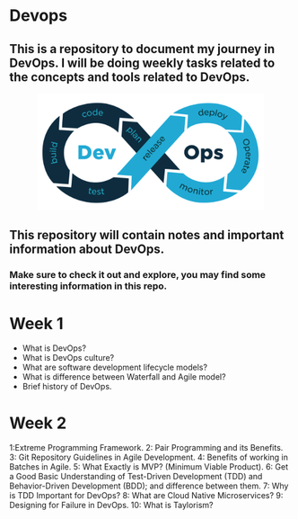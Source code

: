 #  Devops
## This is a repository to document my journey in DevOps. I will be doing weekly tasks related to the concepts and tools related to DevOps.

<p align="center">
<img src="Images/devops.png" alt="60-Days-Of-DevOps" width="80%" height="80%">
</p>

## This repository will contain notes and important information about DevOps.

### Make sure to check it out and explore, you may find some interesting information in this repo.

# Week 1
- What is DevOps?
- What is DevOps culture?
- What are software development lifecycle models?
- What is difference between Waterfall and Agile model?
- Brief history of DevOps.

# Week 2
1:Extreme Programming Framework.
2: Pair Programming and its Benefits.
3: Git Repository Guidelines in Agile Development.
4: Benefits of working in Batches in Agile.
5: What Exactly is MVP? (Minimum Viable Product).
6: Get a Good Basic Understanding of Test-Driven Development (TDD) and Behavior-Driven Development (BDD); and difference between them.
7: Why is TDD Important for DevOps?
8: What are Cloud Native Microservices?
9: Designing for Failure in DevOps.
10: What is Taylorism?

